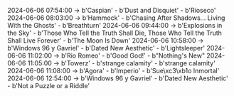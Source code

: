 2024-06-06 07:54:00 -> b'Caspian' - b'Dust and Disquiet' - b'Rioseco'
2024-06-06 08:03:00 -> b'Hammock' - b'Chasing After Shadows... Living With the Ghosts' - b'Breathturn'
2024-06-06 09:44:00 -> b'Explosions in the Sky' - b'Those Who Tell the Truth Shall Die, Those Who Tell the Truth Shall Live Forever' - b'The Moon Is Down'
2024-06-06 10:58:00 -> b'Windows 96 y Gavriel' - b'Dated New Aesthetic' - b'Lightsleeper'
2024-06-06 11:02:00 -> b'Rio Romeo' - b'Good God!' - b"Nothing's New"
2024-06-06 11:05:00 -> b'Towerz' - b'strange calamity' - b'strange calamity'
2024-06-06 11:08:00 -> b'Agora' - b'Imperio' - b'Sue\xc3\xb1o Inmortal'
2024-06-06 12:54:00 -> b'Windows 96 y Gavriel' - b'Dated New Aesthetic' - b'Not a Puzzle or a Riddle'

